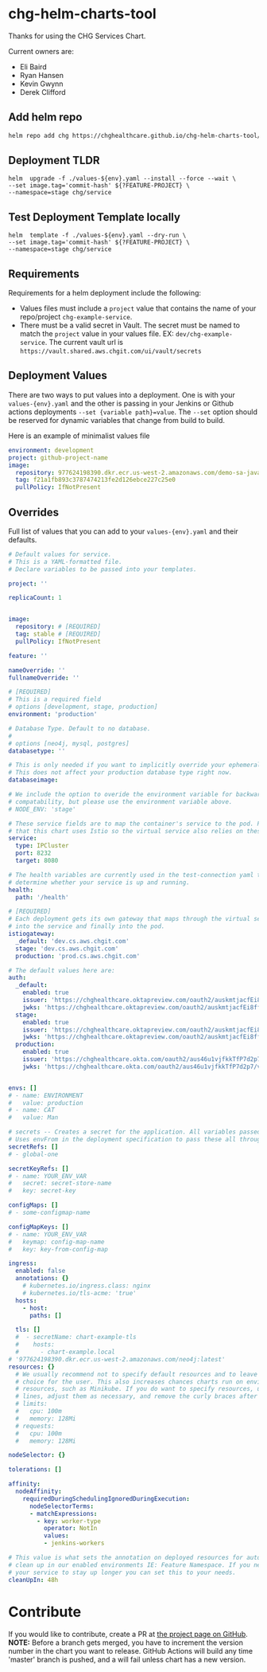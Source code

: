 # chg-helm-charts-tool

Thanks for using the CHG Services Chart.

Current owners are:
- Eli Baird
- Ryan Hansen
- Kevin Gwynn
- Derek Clifford



## Add helm repo
```BASH
helm repo add chg https://chghealthcare.github.io/chg-helm-charts-tool/
```

## Deployment TLDR
```
helm  upgrade -f ./values-${env}.yaml --install --force --wait \
--set image.tag='commit-hash' ${?FEATURE-PROJECT} \
--namespace=stage chg/service 
```
## Test Deployment Template locally
```
helm  template -f ./values-${env}.yaml --dry-run \
--set image.tag='commit-hash' ${?FEATURE-PROJECT} \
--namespace=stage chg/service 
```
## Requirements 
Requirements for a helm deployment include the following: 
- Values files must include a `project` value that contains the name of your repo/project `chg-example-service`.
- There must be a valid secret in Vault. The secret must be named to match the `project` value in your values file. EX: `dev/chg-example-service`. The current vault url is `https://vault.shared.aws.chgit.com/ui/vault/secrets`

## Deployment Values
There are two ways to put values into a deployment. One is with your `values-{env}.yaml` and the other is passing in your Jenkins or Github actions deployments `--set {variable path}=value`. The `--set` option should be reserved for dynamic variables that change from build to build.

Here is an example of minimalist values file
```yaml
environment: development
project: github-project-name
image:
  repository: 977624198390.dkr.ecr.us-west-2.amazonaws.com/demo-sa-java-service
  tag: f21a1fb893c3787474213fe2d126ebce227c25e0
  pullPolicy: IfNotPresent
```

## Overrides
Full list of values that you can add to your `values-{env}.yaml` and their defaults.

```yaml
# Default values for service.
# This is a YAML-formatted file.
# Declare variables to be passed into your templates.

project: ''

replicaCount: 1


image:
  repository: # [REQUIRED]
  tag: stable # [REQUIRED]
  pullPolicy: IfNotPresent

feature: ''

nameOverride: ''
fullnameOverride: ''

# [REQUIRED]
# This is a required field
# options [development, stage, production]
environment: 'production'

# Database Type. Default to no database. 
#
# options [neo4j, mysql, postgres]
databasetype: ''

# This is only needed if you want to implicitly override your ephemeral feature branch database
# This does not affect your production database type right now.
databaseimage: 

# We include the option to overide the environment variable for backwards
# compatability, but please use the environment variable above.
# NODE_ENV: 'stage'

# These service fields are to map the container's service to the pod. Please note
# that this chart uses Istio so the virtual service also relies on these values.
service:
  type: IPCluster
  port: 8232
  target: 8080

# The health variables are currently used in the test-connection yaml to help
# determine whether your service is up and running.
health:
  path: '/health'

# [REQUIRED]
# Each deployment gets its own gateway that maps through the virtual service
# into the service and finally into the pod.
istiogateway:
  _default: 'dev.cs.aws.chgit.com'
  stage: 'dev.cs.aws.chgit.com'
  production: 'prod.cs.aws.chgit.com'

# The default values here are: 
auth:
  _default:
    enabled: true
    issuer: 'https://chghealthcare.oktapreview.com/oauth2/auskmtjacfEi8ffM60h7'
    jwks: 'https://chghealthcare.oktapreview.com/oauth2/auskmtjacfEi8ffM60h7/v1/keys'
  stage:
    enabled: true
    issuer: 'https://chghealthcare.oktapreview.com/oauth2/auskmtjacfEi8ffM60h7'
    jwks: 'https://chghealthcare.oktapreview.com/oauth2/auskmtjacfEi8ffM60h7/v1/keys'
  production:
    enabled: true
    issuer: 'https://chghealthcare.okta.com/oauth2/aus46u1vjfkkTfP7d2p7'
    jwks: 'https://chghealthcare.okta.com/oauth2/aus46u1vjfkkTfP7d2p7/v1/keys'


envs: []
# - name: ENVIRONMENT
#   value: production
# - name: CAT
#   value: Man

# secrets -- Creates a secret for the application. All variables passed in env.
# Uses envFrom in the deployment specification to pass these all through.
secretRefs: []
# - global-one

secretKeyRefs: []
# - name: YOUR_ENV_VAR
#   secret: secret-store-name
#   key: secret-key

configMaps: []
# - some-configmap-name

configMapKeys: []
# - name: YOUR_ENV_VAR
#   keymap: config-map-name
#   key: key-from-config-map

ingress:
  enabled: false
  annotations: {}
    # kubernetes.io/ingress.class: nginx
    # kubernetes.io/tls-acme: 'true'
  hosts:
    - host: 
      paths: []

  tls: []
  #  - secretName: chart-example-tls
  #    hosts:
  #      - chart-example.local
# '977624198390.dkr.ecr.us-west-2.amazonaws.com/neo4j:latest'
resources: {}
  # We usually recommend not to specify default resources and to leave this as a conscious
  # choice for the user. This also increases chances charts run on environments with minimal
  # resources, such as Minikube. If you do want to specify resources, uncomment the following
  # lines, adjust them as necessary, and remove the curly braces after 'resources:'.
  # limits:
  #   cpu: 100m
  #   memory: 128Mi
  # requests:
  #   cpu: 100m
  #   memory: 128Mi

nodeSelector: {}

tolerations: []

affinity:
  nodeAffinity:
    requiredDuringSchedulingIgnoredDuringExecution:
      nodeSelectorTerms:
      - matchExpressions:
        - key: worker-type
          operator: NotIn
          values:
          - jenkins-workers

# This value is what sets the annotation on deployed resources for auto 
# clean up in our enabled environments IE: Feature Namespace. If you need
# your service to stay up longer you can set this to your needs.
cleanUpIn: 48h
```

# Contribute
If you would like to contribute, create a PR at [the project page on GitHub](https://github.com/chghealthcare/chg-helm-charts-tool).
**NOTE:** Before a branch gets merged, you have to increment the version number in the chart you want to release.
GitHub Actions will build any time 'master' branch is pushed, and a will fail unless chart has a new version.